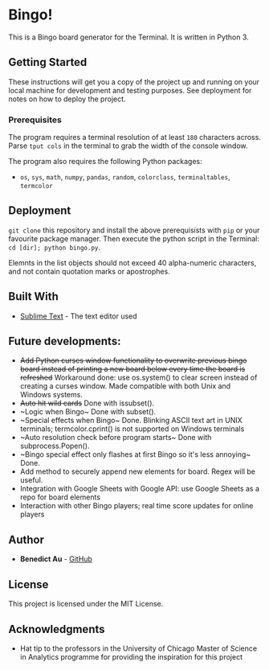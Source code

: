 # Bingo!

This is a Bingo board generator for the Terminal. It is written in Python 3.

## Getting Started

These instructions will get you a copy of the project up and running on your local machine for development and testing purposes. See deployment for notes on how to deploy the project.

### Prerequisites

The program requires a terminal resolution of at least `180` characters across. Parse `tput cols` in the terminal to grab the width of the console window. 

The program also requires the following Python packages:
- `os`, `sys`, `math`, `numpy`, `pandas`, `random`, `colorclass`, `terminaltables`, `termcolor`

## Deployment

`git clone` this repository and install the above prerequisists with `pip` or your favourite package manager. Then execute the python script in the Terminal: `cd [dir]; python bingo.py`.

Elemnts in the list objects should not exceed 40 alpha-numeric characters, and not contain quotation marks or apostrophes.


## Built With

- [Sublime Text](https://www.sublimetext.com/) - The text editor used

## Future developments:
- ~~Add Python curses window functionality to overwrite previous bingo board instead of printing a new board below every time the board is refreshed~~ Workaround done: use os.system() to clear screen instead of creating a curses window. Made compatible with both Unix and Windows systems.
- ~~Auto hit wild cards~~ Done with issubset().
- ~Logic when Bingo~ Done with subset().
- ~Special effects when Bingo~ Done. Blinking ASCII text art in UNIX terminals; termcolor.cprint() is not supported on Windows terminals
- ~Auto resolution check before program starts~ Done with subprocess.Popen().
- ~Bingo special effect only flashes at first Bingo so it's less annoying~ Done.
- Add method to securely append new elements for board. Regex will be useful. 
- Integration with Google Sheets with Google API: use Google Sheets as a repo for board elements
- Interaction with other Bingo players; real time score updates for online players

## Author

- **Benedict Au** - [GitHub](https://github.com/benedictau1993/)

## License

This project is licensed under the MIT License.

## Acknowledgments

- Hat tip to the professors in the University of Chicago Master of Science in Analytics programme for providing the inspiration for this project
